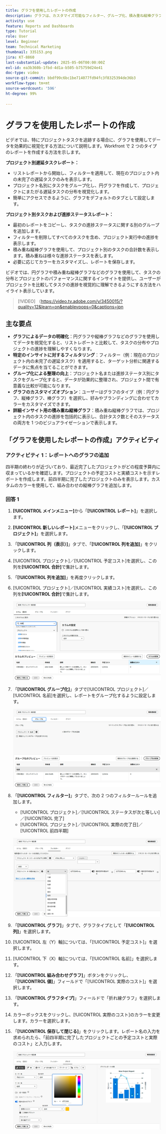 ```yaml
---
title: グラフを使用したレポートの作成
description: グラフは、カスタマイズ可能なフィルター、グループ化、積み重ね縦棒グラフ形式を通じてデータインサイトを整理することで、データのビジュアライゼーションを強化し、分析をより明確かつ実用的なものにします。
activity: use
feature: Reports and Dashboards
type: Tutorial
role: User
level: Beginner
team: Technical Marketing
thumbnail: 335153.png
jira: KT-8860
last-substantial-update: 2025-05-06T00:00:00Z
exl-id: ea3b360b-1fbd-4d1a-b505-b75759d24e41
doc-type: video
source-git-commit: bbdf99c6bc1be714077fd94fc3f8325394de36b3
workflow-type: tm+mt
source-wordcount: '596'
ht-degree: 99%

---
```


# グラフを使用したレポートの作成

ビデオでは、特にプロジェクトタスクを追跡する場合に、グラフを使用してデータを効果的に視覚化する方法について説明します。Workfront で 2 つのタイプのレポートを作成する方法を示します。

**プロジェクト別遅延タスクレポート：**

* リストレポートから開始し、フィルターを適用して、現在のプロジェクト内の未完了の遅延タスクのみを表示します。
* プロジェクト名別にタスクをグループ化し、円グラフを作成して、プロジェクトにまたがる遅延タスクの分布を視覚化します。
* 簡単にアクセスできるように、グラフをデフォルトのタブとして設定します。

**プロジェクト別タスクおよび進捗ステータスレポート：**

* 最初のレポートをコピーし、タスクの進捗ステータスに関する別のグループを追加します。
* フィルターを削除してすべてのタスクを含め、プロジェクト実行中の進捗を表示します。
* 積み重ね縦棒グラフを使用して、プロジェクト別のタスクの合計数を表示します。積み重ねは様々な進捗ステータスを表します。
* 必要に応じてカラーをカスタマイズし、レポートを保存します。

ビデオでは、円グラフや積み重ね縦棒グラフなどのグラフを使用して、タスクの分布とプロジェクトのパフォーマンスに関するインサイトを提供し、ユーザーがプロジェクトを比較してタスクの進捗を視覚的に理解できるようにする方法をハイライト表示しています。

>[!VIDEO] （https://video.tv.adobe.com/v/3450015/?quality=12&learn=on&enablevpops=0&captions=jpn

## 主な要点

* **グラフによるデータの明確化**：円グラフや縦棒グラフなどのグラフを使用してデータを視覚化すると、リストレポートと比較して、タスクの分布やプロジェクトの進捗を理解しやすくなります。
* **特定のインサイトに対するフィルタリング**：フィルター（例：現在のプロジェクト内の未完了の遅延タスク）を適用すると、ターゲット分析に関連するデータに焦点を当てることができます。
* **グループ化による整理の向上**：プロジェクト名または進捗ステータス別にタスクをグループ化すると、データが効果的に整理され、プロジェクト間で有意義な比較が可能になります。
* **グラフのカスタマイズオプション**：ユーザーはグラフのタイプ（例：円グラフ、縦棒グラフ、棒グラフ）を選択し、好みやブランディングに合わせてカラーをカスタマイズできます。
* **詳細インサイト用の積み重ね縦棒グラフ**：積み重ね縦棒グラフでは、プロジェクト内のタスクの進捗を包括的に表示し、合計タスク数とそのステータスの両方を 1 つのビジュアライゼーションで表示します。


## 「グラフを使用したレポートの作成」アクティビティ

### アクティビティ 1：レポートへのグラフの追加

四半期の終わりが近づいており、最近完了したプロジェクトがどの程度予算内に収まっているかを確認します。プロジェクトの予定コストと実績コストを示すレポートを作成します。前四半期に完了したプロジェクトのみを表示します。カスタムのカラーを使用して、組み合わせの縦棒グラフを追加します。

### 回答 1

1. **[!UICONTROL メインメニュー]**&#x200B;から「**[!UICONTROL レポート]**」を選択します。
1. **[!UICONTROL 新しいレポート]**&#x200B;メニューをクリックし、「**[!UICONTROL プロジェクト]**」を選択します。
1. 「**[!UICONTROL 列（表示）]**」タブで、「**[!UICONTROL 列を追加]**」をクリックします。
1. [!UICONTROL プロジェクト]／[!UICONTROL 予定コスト]を選択し、この列を&#x200B;**[!UICONTROL 合計]**&#x200B;で集計します。
1. 「**[!UICONTROL 列を追加]**」を再度クリックします。
1. [!UICONTROL プロジェクト]／[!UICONTROL 実績コスト]を選択し、この列を&#x200B;**[!UICONTROL 合計]**&#x200B;で集計します。

   ![レポートに列を追加する画面の画像](assets/chart-report-columns.png)

1. 「**[!UICONTROL グループ化]**」タブで[!UICONTROL プロジェクト]／[!UICONTROL 名前]を選択し、レポートをグループ化するように設定します。

   ![レポートにグループ化を追加する画面の画像](assets/chart-report-groupings.png)

1. 「**[!UICONTROL フィルター]**」タブで、次の 2 つのフィルタールールを追加します。

   * [!UICONTROL プロジェクト]／[!UICONTROL ステータスが次と等しい]／[!UICONTROL 完了]
   * [!UICONTROL プロジェクト]／[!UICONTROL 実際の完了日]／[!UICONTROL 前四半期]

   ![レポートにフィルターを追加する画面の画像](assets/chart-report-filters.png)

1. 「**[!UICONTROL グラフ]**」タブで、グラフタイプとして「**[!UICONTROL 列]**」を選択します。
1. [!UICONTROL 左（Y）軸]については、「[!UICONTROL 予定コスト]」を選択します。
1. [!UICONTROL 下（X）軸]については、「[!UICONTROL 名前]」を選択します。
1. 「**[!UICONTROL 組み合わせグラフ]**」ボタンをクリックし、「**[!UICONTROL 値]**」フィールドで「[!UICONTROL 実際のコスト]」を選択します。
1. 「**[!UICONTROL グラフタイプ]**」フィールドで「折れ線グラフ」を選択します。
1. カラーボックスをクリックし、[!UICONTROL 実際のコスト]のカラーを変更します。カラーを選択します。
1. 「**[!UICONTROL 保存して閉じる]**」をクリックします。レポート名の入力を求められたら、「前四半期に完了したプロジェクトごとの予定コストと実際のコスト」と入力します。

   ![レポートにグラフを追加する画面の画像](assets/chart-report-chart.png)
